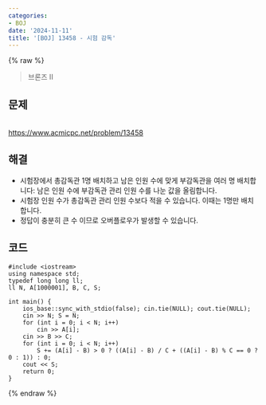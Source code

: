 ```yaml
---
categories:
- BOJ
date: '2024-11-11'
title: '[BOJ] 13458 - 시험 감독'
---
```


{% raw %}
> 브론즈 II<br>

## 문제
<br>https://www.acmicpc.net/problem/13458

## 해결
- 시험장에서 총감독관 1명 배치하고 남은 인원 수에 맞게 부감독관을 여러 명 배치합니다: 남은 인원 수에 부감독관 관리 인원 수를 나눈 값을 올림합니다.
- 시험장 인원 수가 총감독관 관리 인원 수보다 적을 수 있습니다. 이때는 1명만 배치합니다.
- 정답이 충분히 큰 수 이므로 오버플로우가 발생할 수 있습니다.

## 코드
```
#include <iostream>
using namespace std;
typedef long long ll;
ll N, A[1000001], B, C, S;

int main() {
    ios_base::sync_with_stdio(false); cin.tie(NULL); cout.tie(NULL);
    cin >> N; S = N;
    for (int i = 0; i < N; i++)
        cin >> A[i];
    cin >> B >> C;
    for (int i = 0; i < N; i++)
        S += (A[i] - B) > 0 ? ((A[i] - B) / C + ((A[i] - B) % C == 0 ? 0 : 1)) : 0;
    cout << S;
    return 0;
}
```
{% endraw %}